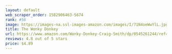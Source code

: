 ```yaml
---
layout: default 
﻿web_scraper_order: 1582906463-5674
rank: #56
image: https://images-na.ssl-images-amazon.com/images/I/71N4oeWwYlL.jpg
title: The Wonky Donkey
url: https://www.amazon.com/Wonky-Donkey-Craig-Smith/dp/0545261244/ref=zg_mw_books_56?_encoding=UTF8&psc=1&refRID=F7CXJB6QSX8DPP0KMBZS
reviews: 4.8 out of 5 stars
price: $4.89 
---
```

